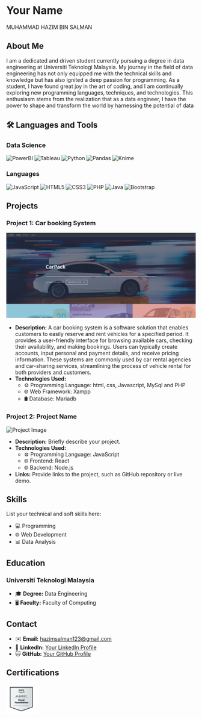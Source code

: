 # Your Name
MUHAMMAD HAZIM BIN SALMAN

## About Me

I am a dedicated and driven student currently pursuing a degree in data engineering at Universiti Teknologi Malaysia. My journey in the field of data engineering has not only equipped me with the technical skills and knowledge but has also ignited a deep passion for programming. As a student, I have found great joy in the art of coding, and I am continually exploring new programming languages, 
techniques, and technologies. This enthusiasm stems from the realization that as a data engineer, I have the power to shape and transform the world by harnessing the potential of data

## 🛠️ Languages and Tools

### Data Science
![PowerBI](https://img.shields.io/badge/PowerBI-F2C811?style=for-the-badge&logo=Power%20BI&logoColor=white)
![Tableau](https://img.shields.io/badge/Tableau-E97627?style=for-the-badge&logo=Tableau&logoColor=white)
![Python](https://img.shields.io/badge/python-3670A0?style=for-the-badge&logo=python&logoColor=ffdd54)
![Pandas](https://img.shields.io/badge/pandas-%23150458.svg?style=for-the-badge&logo=pandas&logoColor=white)
![Knime](https://img.shields.io/badge/knime-%23150458.svg?style=for-the-badge&logo=knime&logoColor=white)

### Languages
![JavaScript](https://img.shields.io/badge/javascript-%23323330.svg?style=for-the-badge&logo=javascript&logoColor=%23F7DF1E)
![HTML5](https://img.shields.io/badge/html5-%23E34F26.svg?style=for-the-badge&logo=html5&logoColor=white)
![CSS3](https://img.shields.io/badge/css3-%231572B6.svg?style=for-the-badge&logo=css3&logoColor=white)
![PHP](https://img.shields.io/badge/php-%23777BB4.svg?style=for-the-badge&logo=php&logoColor=white)
![Java](https://img.shields.io/badge/java-%23ED8B00.svg?style=for-the-badge&logo=java&logoColor=white)
![Bootstrap](https://img.shields.io/badge/bootstrap-%23563D7C.svg?style=for-the-badge&logo=bootstrap&logoColor=white)

## Projects

### Project 1: Car booking System

![Project Image](carpack.png) 

- **Description:** A car booking system is a software solution that enables customers to easily reserve and rent vehicles for a specified period. It provides a user-friendly interface for browsing available cars, checking their availability, and making bookings. Users can typically create accounts, input personal and payment details, and receive pricing information. These systems are commonly used by car rental agencies and car-sharing services, streamlining the process of vehicle rental for both providers and customers.
- **Technologies Used:** 
  - ⚙️ Programming Language: html, css, Javascript, MySql and PHP 
  - 🌐 Web Framework: Xampp
  - 🛢️ Database: Mariadb

### Project 2: Project Name

![Project Image](project-image.jpg)

- **Description:** Briefly describe your project.
- **Technologies Used:** 
  - ⚙️ Programming Language: JavaScript
  - 🌐 Frontend: React
  - 🌐 Backend: Node.js
- **Links:** Provide links to the project, such as GitHub repository or live demo.

## Skills

List your technical and soft skills here:

- 💻 Programming
- 🌐 Web Development
- 📊 Data Analysis
  
## Education

### Universiti Teknologi Malaysia

- 🎓 **Degree:** Data Engineering
- 🖥️ **Faculty:** Faculty of Computing

## Contact

- ✉️ **Email:** hazimsalman123@gmail.com
- 🔗 **LinkedIn:** [Your LinkedIn Profile](https://www.linkedin.com/in/hazimsalman)
- 🐱 **GitHub:** [Your GitHub Profile](https://github.com/hazimSalman)

## Certifications

 <img src="cloudbadge.png" width="80" alt="Image Alt Text">
